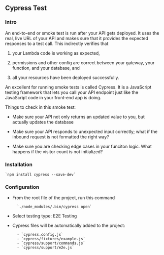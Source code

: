 ## Cypress Test

### Intro

An end-to-end or smoke test is run after your API gets deployed. It uses the real, live URL of your API and makes sure that it provides the expected responses to a test call. This indirectly verifies that

1. your Lambda code is working as expected,

2. permissions and other config are correct between your gateway, your function, and your database, and 

3. all your resources have been deployed successfully.

An excellent for running smoke tests is called Cypress. It is a JavaScript testing framework that lets you call your API endpoint just like the JavaScript code in your front-end app is doing. 

Things to check in this smoke test:

- Make sure your API not only returns an updated value to you, but actually updates the database

- Make sure your API responds to unexpected input correctly; what if the inbound request is not formatted the right way?

- Make sure you are checking edge cases in your funciton logic. What happens if the visitor count is not initialized?

### Installation

    `npm install cypress --save-dev`

### Configuration

- From the root file of the project, run this command

        `./node_modules/.bin/cypress open`

- Select testing type: E2E Testing

- Cypress files will be automatically added to the project: 

        - `cypress.config.js`
        - `cypress/fixtures/example.js`
        - `cypress/support/commands.js`
        - `cypress/support/e2e.js`
